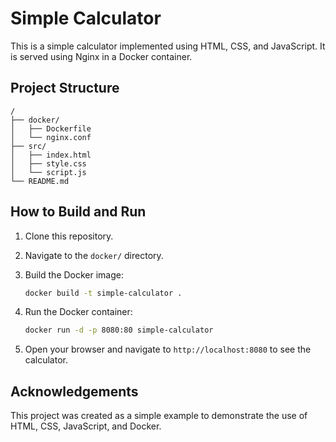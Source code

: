 # Simple Calculator

This is a simple calculator implemented using HTML, CSS, and JavaScript. It is served using Nginx in a Docker container.

## Project Structure

```
/
├── docker/
│   ├── Dockerfile
│   └── nginx.conf
├── src/
│   ├── index.html
│   ├── style.css
│   └── script.js
└── README.md
```

## How to Build and Run

1. Clone this repository.
2. Navigate to the `docker/` directory.
3. Build the Docker image:

   ```sh
   docker build -t simple-calculator .
   ```

4. Run the Docker container:

   ```sh
   docker run -d -p 8080:80 simple-calculator
   ```

5. Open your browser and navigate to `http://localhost:8080` to see the calculator.

## Acknowledgements

This project was created as a simple example to demonstrate the use of HTML, CSS, JavaScript, and Docker.
